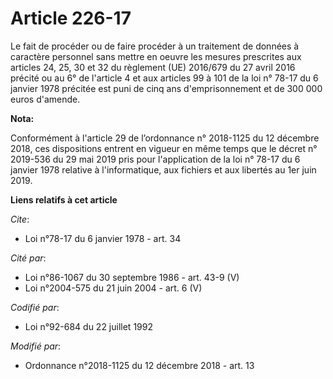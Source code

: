 # Article 226-17

Le fait de procéder ou de faire procéder à un traitement de données à caractère personnel sans mettre en oeuvre les mesures
prescrites aux articles 24, 25, 30 et 32 du règlement (UE) 2016/679 du 27 avril 2016 précité ou au 6° de l'article 4 et aux
articles 99 à 101 de la loi n° 78-17 du 6 janvier 1978 précitée est puni de cinq ans d'emprisonnement et de 300 000 euros
d'amende.

**Nota:**

Conformément à l'article 29 de l’ordonnance n° 2018-1125 du 12 décembre 2018, ces dispositions entrent en vigueur en même
temps que le décret n° 2019-536 du 29 mai 2019 pris pour l'application de la loi n° 78-17 du 6 janvier 1978 relative à
l'informatique, aux fichiers et aux libertés au 1er juin 2019.

**Liens relatifs à cet article**

_Cite_:

  - Loi n°78-17 du 6 janvier 1978 - art. 34

_Cité par_:

  - Loi n°86-1067 du 30 septembre 1986 - art. 43-9 (V)
  - Loi n°2004-575 du 21 juin 2004 - art. 6 (V)

_Codifié par_:

  - Loi n°92-684 du 22 juillet 1992

_Modifié par_:

  - Ordonnance n°2018-1125 du 12 décembre 2018 - art. 13
